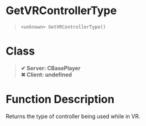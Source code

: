 # GetVRControllerType
> `<unknown> GetVRControllerType()`
# Class
> __✔ Server: CBasePlayer__  
> __✖ Client: undefined__  
# Function Description
Returns the type of controller being used while in VR.
